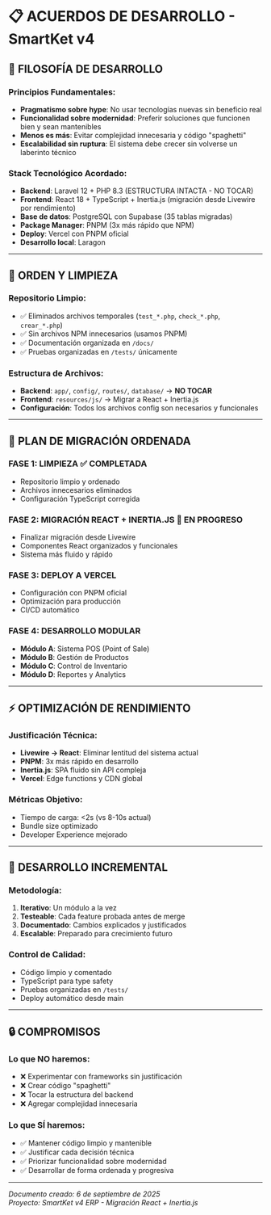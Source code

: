 # 📋 ACUERDOS DE DESARROLLO - SmartKet v4

## 🎯 **FILOSOFÍA DE DESARROLLO**

### **Principios Fundamentales:**
- **Pragmatismo sobre hype**: No usar tecnologías nuevas sin beneficio real
- **Funcionalidad sobre modernidad**: Preferir soluciones que funcionen bien y sean mantenibles
- **Menos es más**: Evitar complejidad innecesaria y código "spaghetti"
- **Escalabilidad sin ruptura**: El sistema debe crecer sin volverse un laberinto técnico

### **Stack Tecnológico Acordado:**
- **Backend**: Laravel 12 + PHP 8.3 (ESTRUCTURA INTACTA - NO TOCAR)
- **Frontend**: React 18 + TypeScript + Inertia.js (migración desde Livewire por rendimiento)
- **Base de datos**: PostgreSQL con Supabase (35 tablas migradas)
- **Package Manager**: PNPM (3x más rápido que NPM)
- **Deploy**: Vercel con PNPM oficial
- **Desarrollo local**: Laragon

---

## 🧹 **ORDEN Y LIMPIEZA**

### **Repositorio Limpio:**
- ✅ Eliminados archivos temporales (`test_*.php`, `check_*.php`, `crear_*.php`)
- ✅ Sin archivos NPM innecesarios (usamos PNPM)
- ✅ Documentación organizada en `/docs/`
- ✅ Pruebas organizadas en `/tests/` únicamente

### **Estructura de Archivos:**
- **Backend**: `app/`, `config/`, `routes/`, `database/` → **NO TOCAR**
- **Frontend**: `resources/js/` → Migrar a React + Inertia.js
- **Configuración**: Todos los archivos config son necesarios y funcionales

---

## 🚀 **PLAN DE MIGRACIÓN ORDENADA**

### **FASE 1: LIMPIEZA** ✅ COMPLETADA
- Repositorio limpio y ordenado
- Archivos innecesarios eliminados
- Configuración TypeScript corregida

### **FASE 2: MIGRACIÓN REACT + INERTIA.JS** 🔄 EN PROGRESO
- Finalizar migración desde Livewire
- Componentes React organizados y funcionales
- Sistema más fluido y rápido

### **FASE 3: DEPLOY A VERCEL**
- Configuración con PNPM oficial
- Optimización para producción
- CI/CD automático

### **FASE 4: DESARROLLO MODULAR**
- **Módulo A**: Sistema POS (Point of Sale)
- **Módulo B**: Gestión de Productos
- **Módulo C**: Control de Inventario  
- **Módulo D**: Reportes y Analytics

---

## ⚡ **OPTIMIZACIÓN DE RENDIMIENTO**

### **Justificación Técnica:**
- **Livewire → React**: Eliminar lentitud del sistema actual
- **PNPM**: 3x más rápido en desarrollo
- **Inertia.js**: SPA fluido sin API compleja
- **Vercel**: Edge functions y CDN global

### **Métricas Objetivo:**
- Tiempo de carga: <2s (vs 8-10s actual)
- Bundle size optimizado
- Developer Experience mejorado

---

## 📝 **DESARROLLO INCREMENTAL**

### **Metodología:**
1. **Iterativo**: Un módulo a la vez
2. **Testeable**: Cada feature probada antes de merge
3. **Documentado**: Cambios explicados y justificados
4. **Escalable**: Preparado para crecimiento futuro

### **Control de Calidad:**
- Código limpio y comentado
- TypeScript para type safety
- Pruebas organizadas en `/tests/`
- Deploy automático desde main

---

## 🔒 **COMPROMISOS**

### **Lo que NO haremos:**
- ❌ Experimentar con frameworks sin justificación
- ❌ Crear código "spaghetti"
- ❌ Tocar la estructura del backend
- ❌ Agregar complejidad innecesaria

### **Lo que SÍ haremos:**
- ✅ Mantener código limpio y mantenible
- ✅ Justificar cada decisión técnica
- ✅ Priorizar funcionalidad sobre modernidad
- ✅ Desarrollar de forma ordenada y progresiva

---

*Documento creado: 6 de septiembre de 2025*  
*Proyecto: SmartKet v4 ERP - Migración React + Inertia.js*
